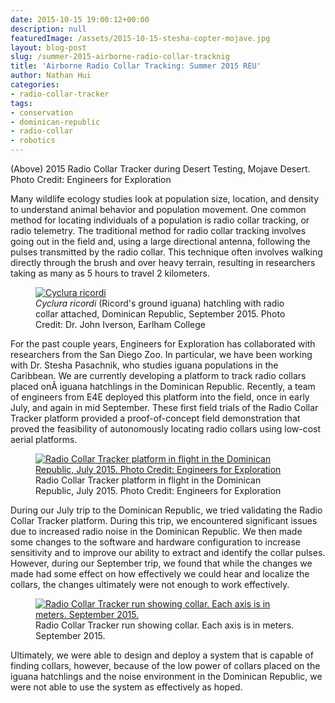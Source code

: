 ```yaml
---
date: 2015-10-15 19:00:12+00:00
description: null
featuredImage: /assets/2015-10-15-stesha-copter-mojave.jpg
layout: blog-post
slug: /summer-2015-airborne-radio-collar-tracknig
title: 'Airborne Radio Collar Tracking: Summer 2015 REU'
author: Nathan Hui
categories:
- radio-collar-tracker
tags:
- conservation
- dominican-republic
- radio-collar
- robotics
---
```

(Above) 2015 Radio Collar Tracker during Desert Testing, Mojave Desert. Photo Credit: Engineers for Exploration

Many wildlife ecology studies look at population size, location, and density to understand animal behavior and population movement. One common method for locating individuals of a population is radio collar tracking, or radio telemetry. The traditional method for radio collar tracking involves going out in the field and, using a large directional antenna, following the pulses transmitted by the radio collar. This technique often involves walking directly through the brush and over heavy terrain, resulting in researchers taking as many as 5 hours to travel 2 kilometers.

<figure>
<a href="{{'/assets/2015-10-15-c-ricordi.jpg' | absolute_url}}"><img src="{{'/assets/2015-10-15-c-ricordi.jpg' | resize: '1024x768'}}" alt="Cyclura ricordi"></a>
<figcaption><em>Cyclura ricordi</em> (Ricord's ground iguana) hatchling with radio collar attached, Dominican Republic, September 2015. Photo Credit: Dr. John Iverson, Earlham College</figcaption>
</figure>

For the past couple years, Engineers for Exploration has collaborated with researchers from the San Diego Zoo. In particular, we have been working with Dr. Stesha Pasachnik, who studies iguana populations in the Caribbean. We are currently developing a platform to track radio collars placed onÂ iguana hatchlings in the Dominican Republic. Recently, a team of engineers from E4E deployed this platform into the field, once in early July, and again in mid September. These first field trials of the Radio Collar Tracker platform provided a proof-of-concept field demonstration that proved the feasibility of autonomously locating radio collars using low-cost aerial platforms.

<figure>
<a href="{{'/assets/2015-10-15-dom-rep-takeoff.jpg' | absolute_url}}"><img src="{{'/assets/2015-10-15-dom-rep-takeoff.jpg' | resize: '1024x768'}}" alt="Radio Collar Tracker platform in flight in the Dominican Republic, July 2015. Photo Credit: Engineers for Exploration"></a>
<figcaption>Radio Collar Tracker platform in flight in the Dominican Republic, July 2015. Photo Credit: Engineers for Exploration</figcaption>
</figure>

During our July trip to the Dominican Republic, we tried validating the Radio Collar Tracker platform. During this trip, we encountered significant issues due to increased radio noise in the Dominican Republic. We then made some changes to the software and hardware configuration to increase sensitivity and to improve our ability to extract and identify the collar pulses. However, during our September trip, we found that while the changes we made had some effect on how effectively we could hear and localize the collars, the changes ultimately were not enough to work effectively.

<figure>
<a href="{{'/assets/2015-10-15-result.png' | absolute_url}}"><img src="{{'/assets/2015-10-15-result.png' | resize: '1024x768'}}" alt="Radio Collar Tracker run showing collar. Each axis is in meters. September 2015."></a>
<figcaption>Radio Collar Tracker run showing collar. Each axis is in meters. September 2015.</figcaption>
</figure>

Ultimately, we were able to design and deploy a system that is capable of finding collars, however, because of the low power of collars placed on the iguana hatchlings and the noise environment in the Dominican Republic, we were not able to use the system as effectively as hoped.
